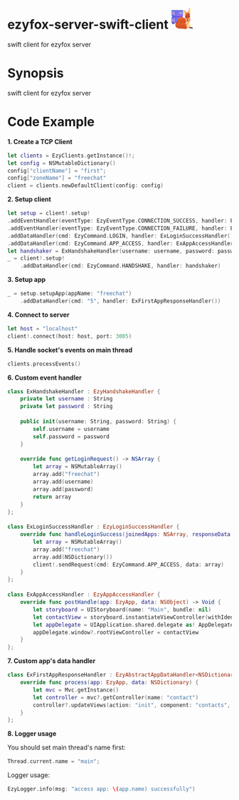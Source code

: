 # ezyfox-server-swift-client <img src="https://github.com/youngmonkeys/ezyfox-server/blob/master/logo.png" width="48" height="48" />
swift client for ezyfox server

# Synopsis

swift client for ezyfox server

# Code Example

**1. Create a TCP Client**

```swift
let clients = EzyClients.getInstance()!;
let config = NSMutableDictionary()
config["clientName"] = "first";
config["zoneName"] = "freechat"
client = clients.newDefaultClient(config: config)
```

**2. Setup client**

```swift
let setup = client!.setup!
.addEventHandler(eventType: EzyEventType.CONNECTION_SUCCESS, handler: EzyConnectionSuccessHandler())
.addEventHandler(eventType: EzyEventType.CONNECTION_FAILURE, handler: EzyConnectionFailureHandler())
.addDataHandler(cmd: EzyCommand.LOGIN, handler: ExLoginSuccessHandler())
.addDataHandler(cmd: EzyCommand.APP_ACCESS, handler: ExAppAccessHandler())
let handshaker = ExHandshakeHandler(username: username, password: password)
_ = client!.setup!
    .addDataHandler(cmd: EzyCommand.HANDSHAKE, handler: handshaker)
```

**3. Setup app**

```swift
_ = setup.setupApp(appName: "freechat")
    .addDataHandler(cmd: "5", handler: ExFirstAppResponseHandler())
```

**4. Connect to server**

```swift
let host = "localhost"
client!.connect(host: host, port: 3005)
```

**5. Handle socket's events on main thread**

```swift
clients.processEvents()
```

**6. Custom event handler**

```swift
class ExHandshakeHandler : EzyHandshakeHandler {
    private let username : String
    private let password : String
    
    public init(username: String, password: String) {
        self.username = username
        self.password = password
    }
    
    override func getLoginRequest() -> NSArray {
        let array = NSMutableArray()
        array.add("freechat")
        array.add(username)
        array.add(password)
        return array
    }
};

class ExLoginSuccessHandler : EzyLoginSuccessHandler {
    override func handleLoginSuccess(joinedApps: NSArray, responseData: NSObject) {
        let array = NSMutableArray()
        array.add("freechat")
        array.add(NSDictionary())
        client!.sendRequest(cmd: EzyCommand.APP_ACCESS, data: array)
    }
};

class ExAppAccessHandler : EzyAppAccessHandler {
    override func postHandle(app: EzyApp, data: NSObject) -> Void {
        let storyboard = UIStoryboard(name: "Main", bundle: nil)
        let contactView = storyboard.instantiateViewController(withIdentifier: "contactView") as! ContactViewController
        let appDelegate = UIApplication.shared.delegate as! AppDelegate
        appDelegate.window?.rootViewController = contactView
    }
};
```
**7. Custom app's data handler**

```swift
class ExFirstAppResponseHandler : EzyAbstractAppDataHandler<NSDictionary> {
    override func process(app: EzyApp, data: NSDictionary) {
        let mvc = Mvc.getInstance()
        let controller = mvc?.getController(name: "contact")
        controller?.updateViews(action: "init", component: "contacts", data: data)
    }
};
```

**8. Logger usage**

You should set main thread's name first:

```swift
Thread.current.name = "main";
```

Logger usage:

```swift
EzyLogger.info(msg: "access app: \(app.name) successfully")
```
